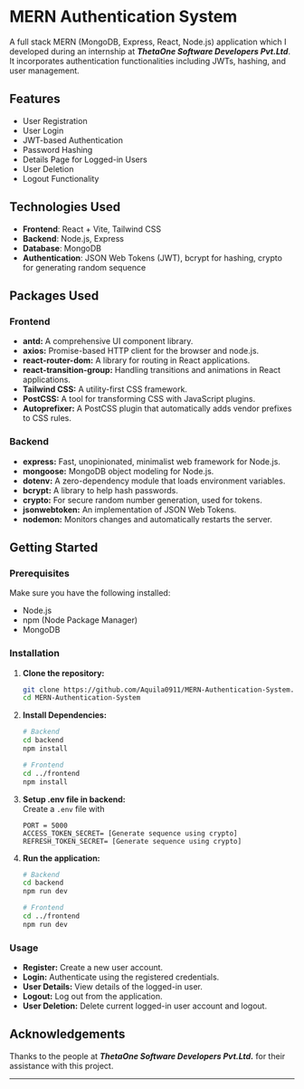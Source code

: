 # MERN Authentication System

A full stack MERN (MongoDB, Express, React, Node.js) application which I developed during an internship at ***ThetaOne Software Developers Pvt.Ltd***. It incorporates authentication functionalities including JWTs, hashing, and user management.

## Features

- User Registration
- User Login
- JWT-based Authentication
- Password Hashing
- Details Page for Logged-in Users
- User Deletion
- Logout Functionality

## Technologies Used

- **Frontend**: React + Vite, Tailwind CSS
- **Backend**: Node.js, Express
- **Database**: MongoDB
- **Authentication**: JSON Web Tokens (JWT), bcrypt for hashing, crypto for generating random sequence

## Packages Used

### Frontend

- **antd:** A comprehensive UI component library.
- **axios:** Promise-based HTTP client for the browser and node.js.
- **react-router-dom:** A library for routing in React applications.
- **react-transition-group:** Handling transitions and animations in React applications.
- **Tailwind CSS:** A utility-first CSS framework.
- **PostCSS:** A tool for transforming CSS with JavaScript plugins.
- **Autoprefixer:** A PostCSS plugin that automatically adds vendor prefixes to CSS rules.

### Backend
- **express:** Fast, unopinionated, minimalist web framework for Node.js.
- **mongoose:** MongoDB object modeling for Node.js.
- **dotenv:** A zero-dependency module that loads environment variables.
- **bcrypt:** A library to help hash passwords.
- **crypto:** For secure random number generation, used for tokens.
- **jsonwebtoken:** An implementation of JSON Web Tokens.
- **nodemon:** Monitors changes and automatically restarts the server.

## Getting Started

### Prerequisites

Make sure you have the following installed:

- Node.js
- npm (Node Package Manager)
- MongoDB

### Installation

1. **Clone the repository:**

   ```bash
   git clone https://github.com/Aquila0911/MERN-Authentication-System.git
   cd MERN-Authentication-System
   ```

2. **Install Dependencies:**
   
   ```bash
   # Backend
   cd backend
   npm install

   # Frontend
   cd ../frontend
   npm install
   ```

3. **Setup .env file in backend:**  
   Create a `.env` file with
   ```env
   PORT = 5000
   ACCESS_TOKEN_SECRET= [Generate sequence using crypto]
   REFRESH_TOKEN_SECRET= [Generate sequence using crypto]
   ```

4. **Run the application:**
   ```bash
   # Backend
   cd backend
   npm run dev

   # Frontend
   cd ../frontend
   npm run dev
   ```

### Usage

- **Register:** Create a new user account.
- **Login:** Authenticate using the registered credentials.
- **User Details:** View details of the logged-in user.
- **Logout:** Log out from the application.
- **User Deletion:** Delete current logged-in user account and logout.

## Acknowledgements

  Thanks to the people at ***ThetaOne Software Developers Pvt.Ltd.*** for their assistance with this project.

---
